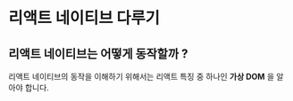 # 리액트 네이티브 다루기

## 리액트 네이티브는 어떻게 동작할까 ?

리액트 네이티브의 동작을 이해하기 위해서는 리액트 특징 중 하나인 **가상 DOM** 을 알아야 합니다. 
<!--stackedit_data:
eyJoaXN0b3J5IjpbLTg5ODUzMzYzMCwtMTk3MzczNTIyNSw3Mz
A5OTgxMTZdfQ==
-->